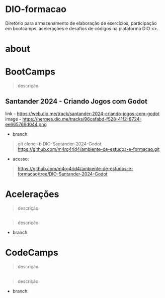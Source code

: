 # DIO-formacao

Diretório para armazenamento de elaboração de exercícios, participação em bootcamps. acelerações e desafios de códigos na plataforma DIO <>.

# about
> 

# BootCamps
> descrição. 

##  Santander 2024 - Criando Jogos com Godot 
link - https://web.dio.me/track/santander-2024-criando-jogos-com-godot
image - https://hermes.dio.me/tracks/96cafabd-f528-41f2-8724-ee665769d044.png

- branch: 
> git clone -b DIO-Santander-2024-Godot https://github.com/m4rg4rid4/ambiente-de-estudos-e-formacao.git
- acesso: 
> https://github.com/m4rg4rid4/ambiente-de-estudos-e-formacao/tree/DIO-Santander-2024-Godot


# Acelerações
> descrição. 

## 
> descrição 
- branch: 


# CodeCamps 
> descrição. 

## 
> descrição 
- branch: 

